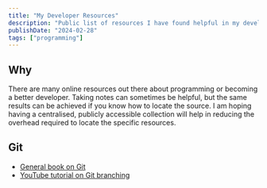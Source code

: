 ```yaml
---
title: "My Developer Resources"
description: "Public list of resources I have found helpful in my developer journey"
publishDate: "2024-02-28"
tags: ["programming"]
---
```


## Why

There are many online resources out there about programming or becoming a better developer. Taking notes can sometimes be helpful, but the same results can be achieved if you know how to locate the source. I am hoping having a centralised, publicly accessible collection will help in reducing the overhead required to locate the specific resources.

## Git
- [General book on Git](https://git-scm.com/book/en/v2/)
- [YouTube tutorial on Git branching](https://youtu.be/e2IbNHi4uCI?si=w_4B0TKyFAcAFUqo)
